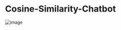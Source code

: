 # Cosine-Similarity-Chatbot

![image](https://github.com/pik1989/Cosine-Similarity-Chatbot/assets/34673684/daa0de37-1588-4efd-805e-a3706b46ef2d)
